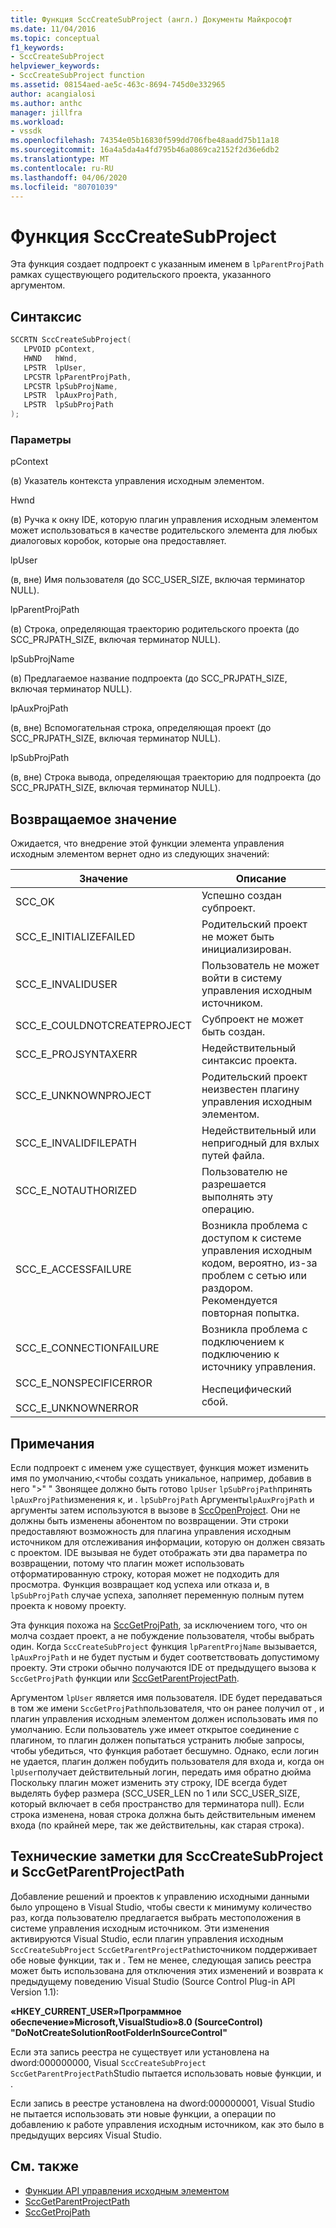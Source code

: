 ```yaml
---
title: Функция SccCreateSubProject (англ.) Документы Майкрософт
ms.date: 11/04/2016
ms.topic: conceptual
f1_keywords:
- SccCreateSubProject
helpviewer_keywords:
- SccCreateSubProject function
ms.assetid: 08154aed-ae5c-463c-8694-745d0e332965
author: acangialosi
ms.author: anthc
manager: jillfra
ms.workload:
- vssdk
ms.openlocfilehash: 74354e05b16830f599dd706fbe48aadd75b11a18
ms.sourcegitcommit: 16a4a5da4a4fd795b46a0869ca2152f2d36e6db2
ms.translationtype: MT
ms.contentlocale: ru-RU
ms.lasthandoff: 04/06/2020
ms.locfileid: "80701039"
---
```

# <a name="scccreatesubproject-function"></a>Функция SccCreateSubProject
Эта функция создает подпроект с указанным именем в `lpParentProjPath` рамках существующего родительского проекта, указанного аргументом.

## <a name="syntax"></a>Синтаксис

```cpp
SCCRTN SccCreateSubProject(
   LPVOID pContext,
   HWND   hWnd,
   LPSTR  lpUser,
   LPCSTR lpParentProjPath,
   LPCSTR lpSubProjName,
   LPSTR  lpAuxProjPath,
   LPSTR  lpSubProjPath
);
```

### <a name="parameters"></a>Параметры
 pContext

(в) Указатель контекста управления исходным элементом.

 Hwnd

(в) Ручка к окну IDE, которую плагин управления исходным элементом может использоваться в качестве родительского элемента для любых диалоговых коробок, которые она предоставляет.

 lpUser

(в, вне) Имя пользователя (до SCC_USER_SIZE, включая терминатор NULL).

 lpParentProjPath

(в) Строка, определяющая траекторию родительского проекта (до SCC_PRJPATH_SIZE, включая терминатор NULL).

 lpSubProjName

(в) Предлагаемое название подпроекта (до SCC_PRJPATH_SIZE, включая терминатор NULL).

 lpAuxProjPath

(в, вне) Вспомогательная строка, определяющая проект (до SCC_PRJPATH_SIZE, включая терминатор NULL).

 lpSubProjPath

(в, вне) Строка вывода, определяющая траекторию для подпроекта (до SCC_PRJPATH_SIZE, включая терминатор NULL).

## <a name="return-value"></a>Возвращаемое значение
 Ожидается, что внедрение этой функции элемента управления исходным элементом вернет одно из следующих значений:

|Значение|Описание|
|-----------|-----------------|
|SCC_OK|Успешно создан субпроект.|
|SCC_E_INITIALIZEFAILED|Родительский проект не может быть инициализирован.|
|SCC_E_INVALIDUSER|Пользователь не может войти в систему управления исходным источником.|
|SCC_E_COULDNOTCREATEPROJECT|Субпроект не может быть создан.|
|SCC_E_PROJSYNTAXERR|Недействительный синтаксис проекта.|
|SCC_E_UNKNOWNPROJECT|Родительский проект неизвестен плагину управления исходным элементом.|
|SCC_E_INVALIDFILEPATH|Недействительный или непригодный для вхлых путей файла.|
|SCC_E_NOTAUTHORIZED|Пользователю не разрешается выполнять эту операцию.|
|SCC_E_ACCESSFAILURE|Возникла проблема с доступом к системе управления исходным кодом, вероятно, из-за проблем с сетью или раздором. Рекомендуется повторная попытка.|
|SCC_E_CONNECTIONFAILURE|Возникла проблема с подключением к подключению к источнику управления.|
|SCC_E_NONSPECIFICERROR<br /><br /> SCC_E_UNKNOWNERROR|Неспецифический сбой.|

## <a name="remarks"></a>Примечания
 Если подпроект с именем уже существует, функция может изменить имя по умолчанию,\<чтобы создать уникальное, например, добавив в него ">" " Звонящее должно быть готово `lpUser` `lpSubProjPath`принять `lpAuxProjPath`изменения к, и . `lpSubProjPath` Аргументы`lpAuxProjPath` и аргументы затем используются в вызове в [SccOpenProject](../extensibility/sccopenproject-function.md). Они не должны быть изменены абонентом по возвращении. Эти строки предоставляют возможность для плагина управления исходным источником для отслеживания информации, которую он должен связать с проектом. IDE вызывая не будет отображать эти два параметра по возвращении, потому что плагин может использовать отформатированную строку, которая может не подходить для просмотра. Функция возвращает код успеха или отказа и, в `lpSubProjPath` случае успеха, заполняет переменную полным путем проекта к новому проекту.

 Эта функция похожа на [SccGetProjPath](../extensibility/sccgetprojpath-function.md), за исключением того, что он молча создает проект, а не побуждение пользователя, чтобы выбрать один. Когда `SccCreateSubProject` функция `lpParentProjName` вызывается, `lpAuxProjPath` и не будет пустым и будет соответствовать допустимому проекту. Эти строки обычно получаются IDE от предыдущего вызова к `SccGetProjPath` функции или [SccGetParentProjectPath](../extensibility/sccgetparentprojectpath-function.md).

 Аргументом `lpUser` является имя пользователя. IDE будет передаваться в том же имени `SccGetProjPath`пользователя, что он ранее получил от , и плагин управления исходным элементом должен использовать имя по умолчанию. Если пользователь уже имеет открытое соединение с плагином, то плагин должен попытаться устранить любые запросы, чтобы убедиться, что функция работает бесшумно. Однако, если логин не удается, плагин должен побудить пользователя для входа и, когда он `lpUser`получает действительный логин, передать имя обратно дюйма Поскольку плагин может изменить эту строку, IDE всегда будет выделять буфер размера (SCC_USER_LEN no 1 или SCC_USER_SIZE, который включает в себя пространство для терминатора null). Если строка изменена, новая строка должна быть действительным именем входа (по крайней мере, так же действительны, как старая строка).

## <a name="technical-notes-for-scccreatesubproject-and-sccgetparentprojectpath"></a>Технические заметки для SccCreateSubProject и SccGetParentProjectPath
 Добавление решений и проектов к управлению исходными данными было упрощено в Visual Studio, чтобы свести к минимуму количество раз, когда пользователю предлагается выбрать местоположения в системе управления исходным источником. Эти изменения активируются Visual Studio, если плагин управления исходным `SccCreateSubProject` `SccGetParentProjectPath`источником поддерживает обе новые функции, так и . Тем не менее, следующая запись реестра может быть использована для отключения этих изменений и возврата к предыдущему поведению Visual Studio (Source Control Plug-in API Version 1.1):

 **«HKEY_CURRENT_USER»Программное обеспечение»Microsoft,VisualStudio»8.0 (SourceControl) "DoNotCreateSolutionRootFolderInSourceControl"**

 Если эта запись реестра не существует или установлена на dword:000000000, Visual `SccCreateSubProject` `SccGetParentProjectPath`Studio пытается использовать новые функции, и .

 Если запись в реестре установлена на dword:000000001, Visual Studio не пытается использовать эти новые функции, а операции по добавлению к работе управления исходным источником, как это было в предыдущих версиях Visual Studio.

## <a name="see-also"></a>См. также
- [Функции API управления исходным элементом](../extensibility/source-control-plug-in-api-functions.md)
- [SccGetParentProjectPath](../extensibility/sccgetparentprojectpath-function.md)
- [SccGetProjPath](../extensibility/sccgetprojpath-function.md)
